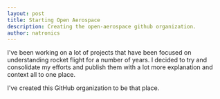 ```yaml
---
layout: post
title: Starting Open Aerospace
description: Creating the open-aerospace github organization.
author: natronics
---
```


I've been working on a lot of projects that have been focused on understanding rocket flight for a number of years. I decided to try and consolidate my efforts and publish them with a lot more explanation and context all to one place.





I've created this GitHub organization to be that place. 
